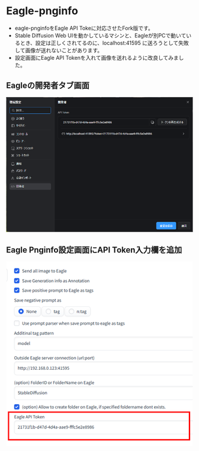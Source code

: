 # Eagle-pnginfo

- eagle-pnginfoをEagle API Tokeに対応させたFork版です。
- Stable Diffusion Web UIを動かしているマシンと、Eagleが別PCで動いているとき、設定は正しくされてるのに、localhost:41595 に送ろうとして失敗して画像が送れないことがあります。
- 設定画面にEagle API Tokenを入れて画像を送れるように改良してみました。

## Eagleの開発者タブ画面
![](misc/EagleAPIToken.png)

## Eagle Pnginfo設定画面にAPI Token入力欄を追加
![](misc/APISetting.png)


